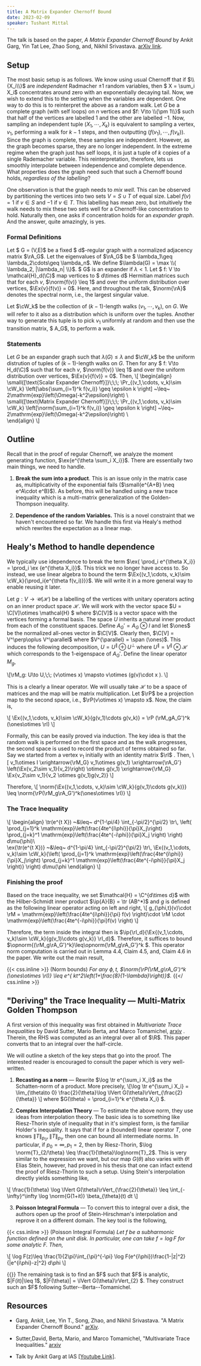 ```yaml
---
title: A Matrix Expander Chernoff Bound 
date: 2023-02-09
speaker: Tushant Mittal
---
```


The talk is based on the paper, *A Matrix Expander Chernoff Bound* by Ankit Garg, Yin Tat Lee, Zhao Song, and, Nikhil Srivastava. [arXiv link](https://arxiv.org/abs/1704.03864).

## Setup
The most basic setup is as follows. We know using usual Chernoff that if $\\{X_i\\}$ are *independent* Radmacher $\pm 1$ random variables, then $ X = \sum_i X_i$ concentrates around zero with an exponentially decaying tail. Now, we wish to extend this to the setting when the variables are dependent. One way to do this is to reinterpret the above as a random walk. Let $G$ be a complete graph (with self loops) on $n$ vertices and $f: V\to \\{\pm 1\\}$ such that half of the vertices are labelled $1$ and the other are labelled $-1$. Now, sampling  an independent tuple $(X_1,\cdots, X_k)$ is equivalent to sampling a vertex, $v_1$, performing a walk for $k-1$ steps, and then outputting $(f(v_1),\cdots, f(v_k))$. Since the graph is complete, these samples are independent. However, as the graph becomes sparse, they are no longer independent. In the extreme regime when the graph just has self loops, it is just a tuple of $k$ copies of a single Rademacher variable. This reinterpretation, therefore, lets us smoothly interpolate between independence and complete dependence. What properties does the graph need such that such a Chernoff bound holds, *regardless of the labelling*?

One observation is that the graph needs to *mix well*. This can be observed by partitioning the vertices into two sets $V = S\cup T$ of equal size. Label $f(v) = 1$ if $v \in S$ and $-1$ if $v\in T$. This labelling has mean zero, but intuitively the walk needs to mix these two sets well for a Chernoff-like concentration to hold. Naturally then, one asks if concentration holds for an *expander graph*. And the answer, quite amazingly, is yes.  

### Formal Definitions

Let $ G = (V,E)$ be a fixed $ d$-regular graph with a normalized adjacency matrix $\rA_G$. Let the eigenvalues of $\rA_G$ be $ \lambda_1\geq \lambda_2\cdots\geq \lambda_n$. We define $\lambda(G) = \max \\{ \lambda_2, |\lambda_n| \\}$. $ G$ is an expander if $\lambda < 1$. Let $ f: V \to \mathcal{H}_d(\C)$ map vertices to $ d\times d$ Hermitian matrices such that for each $v$, $\norm{f(v)} \leq 1$ and over the uniform distribution over vertices, $\Ex{v}{f(v)} = 0$. Here, and throughout the talk, $\norm{\rA}$ denotes the spectral norm, i.e., the largest singular value. 

Let $\cW_k$ be the collection of $(k-1)$-length walks $(v_1,\cdots, v_k)$, on $G$. We will refer to it also as a distribution which is uniform over the tuples. Another way to generate this tuple is to pick $v_1$ uniformly at random and then use the transition matrix, $ A_G$, to perform a walk. 

### Statements
Let $G$ be an expander graph such that $\lambda(G)\leq \lambda$ and $\cW_k$ be the uniform distrution of tuples of $(k-1)$-length walks on $G$. Then for any $ f: V\to H_d(\C)$
 such that for each $v$, $\norm{f(v)} \leq 1$ and over the uniform distribution over vertices, $\Ex{v}{f(v)} = 0$. Then, 
\\[
\begin{align}
\small{[\text{Scalar Expander Chernoff}]}\\;\\;\\; \Pr_{(v_1,\cdots, v_k)\sim \cW_k} \\left[\abs{\sum_{i=1}^k f(v_i)} \geq \epsilon k \\right] ~\leq~ 2\mathrm{exp}\\left(\Omega(-k^2\epsilon)\\right)  \\\
\small{[\text{Matrix Expander Chernoff}]}\\;\\;\\; \Pr_{(v_1,\cdots, v_k)\sim \cW_k}  \\left[\norm{\sum_{i=1}^k f(v_i)} \geq \epsilon k \\right] ~\leq~ 2\mathrm{exp}\\left(\Omega(-k^2\epsilon)\\right)  \\\
\end{align}
\\]

## Outline
Recall that in the proof of regular Chernoff, we analyze the moment generating function, $\ex{e^{\theta \sum_i X_i}}$. There are essentially two main things, we need to handle. 
1. **Break the sum into a product**. This is an issue only in the matrix case as, multiplicativity of the exponential fails ($\small{e^{A+B} \neq e^A\cdot e^B}$). As before, this will be handled using a new trace inequality which is a multi-matrix generalization of the Golden-Thompson inequality.

2. **Dependence of the random Variables.**  This is a novel constraint that we haven't encountered so far. We handle this first via Healy's method which rewrites the expectation as a linear map.

<!---
### Template Chernoff

Let $X = \sum_i X_i$ where $X_i$ are mean zero random variables. Fix $t > 0\in \R$.
\\[
\begin{align}
\prob{\tr(X) > \epsilon k} ~&=~ \prob{e^{t X} > e^{\epsilon kt}}\\;\\;\small{\text{ (Monotonicity of exponential)} }\\\
 &\leq e^{- \epsilon kt}\\,\ex{ \tr(e^{t X})} \\;\\;\small{\text{ (Markov)} }\\\
 ~&\leq~ e^{-\epsilon kt}\\,\ex{ \tr \prod_i  g(t X_i) } \\;\\; \small{\text{(Trace Inequality)}} \\\
 ~&\leq~ e^{-\epsilon kt}\\,\norm{(\rM_g \rA_G)^k}_{\mathrm{op}} \\;\\; \small{\text{ (Healy's)} }
\end{align}
\\]

As usual, the last step is to optimize for $t$.
--->

## Healy's Method to handle dependence

 We typically use idependence to break the term $\ex{ \prod_i e^{\theta X_i}} = \prod_i \ex {e^{\theta X_i}}$. This trick we no longer have access to. So instead, we use linear algebra to bound the term $\Ex{(v_1,\cdots, v_k)\sim \cW_k}{\prod_i{e^{\theta f(v_i)}}}$. We will write it in a more general way to enable reusing it later. 
 
 Let $g: V \to \mathcal{U}(\mathcal{H})$ be a labelling of the vertices with unitary operators acting on an inner product space $\mathcal{H}$. We will work with the vector space $U =  \C[V]\otimes \mathcal{H} $ where $\C[V]$ is a vector space with the vertices forming a formal basis. The space $U$ inherits a natural inner product from each of the constituent spaces.  Define $A_G' = A_G\otimes I$ and let $\ones$ be the normalized all-ones vector in $\C[V]$. Clearly then, $\C[V] = V^\perp\oplus V^\parallel$ where $V^{\parallel} = \span (\ones)$. This induces the following decomposition, $U = U^\parallel\oplus U^\perp$ where $U^\parallel = V^\parallel \otimes \mathcal{H}$ which corresponds to the $1$-eigenspace of $A_G'$. Define the linear operator $M_g$, 

\\[\rM_g: U\to U,\\;\\; (v\otimes x) \mapsto v\otimes (g(v)\cdot x ). \\] 

This is a clearly a linear operator. We will usually take $\mathcal{H}$ to be a space of matrices and the map will be matrix multiplication.  Let $\rP$ be a projection map to the second space, i.e., $\rP(v\otimes x) \mapsto x$. Now, the claim is, 
<!--is a linear map. (To be precise, one should write $v\otimes T_{g(v)} x$ where $T_A$ is the linear map on $\mathcal{H}$ that acts by multiplication on the right by $A$.)-->
\\[ \Ex{(v_1,\cdots, v_k)\sim \cW_k}{g(v_1)\cdots g(v_k)}
  =   \rP (\rM_gA_G')^k (\ones\otimes \rI) \\]

Formally, this can be easily proved via induction. The key idea is that the random walk is performed on the first space and as the walk progresses, the second space is used to record the product of terms obtained so far. Say we started from a vertex $v_1$ initially with an identity matrix $\rI$ . Then,
\\[ v_1\otimes I \xrightarrow{\rM_G} v_1\otimes g(v_1)  \xrightarrow{\rA_G'} \left(\Ex{v_2\sim v_1}{v_2}\right) \otimes g(v_1) \xrightarrow{\rM_G} \Ex{v_2\sim v_1}{v_2 \otimes g(v_1)g(v_2)}
    \\]

Therefore, 
    \\[ \norm{\Ex{(v_1,\cdots, v_k)\sim \cW_k}{g(v_1)\cdots g(v_k)}} \leq  \norm{\rP(\rM_g\rA_G')^k(\ones\otimes \rI)}  \\]


### The Trace Inequality 
\\[
\begin{align}
\tr(e^{t X}) ~&\leq~ d^{1-\pi/4} \int_{-\pi/2}^{\pi/2}  \tr\\, \left( \prod_{j=1}^k \mathrm{exp}\left(\frac{4te^{i\phi}}{\pi}X_j\right) \prod_{j=k}^1 \mathrm{exp}\left(\frac{4te^{-i\phi}}{\pi}X_j  \right)    \right) d\mu(\phi)\\\
\ex{\tr(e^{t X})} ~&\leq~ d^{1-\pi/4} \int_{-\pi/2}^{\pi/2}  \tr\\, \Ex{(v_1,\cdots, v_k)\sim \cW_k}{\left( \prod_{j=1}^k \mathrm{exp}\left(\frac{4te^{i\phi}}{\pi}X_j\right) \prod_{j=k}^1 \mathrm{exp}\left(\frac{4te^{-i\phi}}{\pi}X_j  \right)}    \right) d\mu(\phi
\end{align}
\\] 

### Finishing the proof

Based on the trace inequality, we set $\mathcal{H} = \C^{d\times d}$ with the Hilber-Schmidt inner product $\ip{A}{B} = \tr (AB^*)$ and $g$ is defined as the following linear operator acting on left and right,
\\[
    g_{\phi,t}(v)\cdot \rM = \mathrm{exp}\left(\frac{4te^{i\phi}}{\pi} f(v) \right)\cdot  \rM \cdot \mathrm{exp}\left(\frac{4te^{-i\phi}}{\pi}f(v)  \right) 
\\]

Therefore, the term inside the integral then is $\ip{\rI_d}{\Ex{(v_1,\cdots, v_k)\sim \cW_k}{g(v_1)\cdots g(v_k)} \rI_d}$. Therefore, it suffices to bound $\opnorm{(\rM_g\rA_G')^k}\leq\opnorm{\rM_g\rA_G'}^k $. This operator norm computation is carried out in Lemma 4.4, Claim 4.5, and, Claim 4.6 in the paper. We write out the main result,

{{< css.inline >}}
<span class="theorem">(Norm bounds) <i> For any $\phi,t$, $\norm{\rP(\rM_g\rA_G')^k (\ones\otimes \rI)} \leq e^{ kt^2\left(1+\frac{8}{1-\lambda}\right)}$.   </i>
</span>
{{</ css.inline >}}



## "Deriving" the Trace Inequality — Multi-Matrix Golden Thompson

A first version of this inequality was first obtained in *Multivariate Trace Inequalities*
by David Sutter, Mario Berta, and Marco Tomamichel, [arxiv](https://arxiv.org/abs/1604.03023) . Therein, the RHS was computed as an integral over all of $\R$. This paper converts that to an integral over the half-circle.

We will outline a sketch of the key steps that go into the proof. The interested reader is encouraged to consult the paper which is very well-written.

1. **Recasting as a norm** — Rewrite $\log \tr e^{\sum_i X_i}$ as the Schatten-norm of a product. More precisely,
 \\[\log \tr e^{\sum_i X_i} = \lim_{\theta\to 0} \frac{2}{\theta}\log \lVert G(\theta)\rVert_{\frac{2}{\theta}}
 \\] where $G(\theta) = \prod_{i=1}^k e^{\theta X_i} $.
  
1. **Complex Interpolation Theory** — To estimate the above norm, they use ideas from interpolation theory. The basic idea is to something like Riesz-Thorin style of inequality that in it's simplest form, is the familiar Holder's inequality.
It says that if for a (bounded) linear operator $T$, one knows $\lVert T\rVert_{p_0}, \lVert T\rVert_{{p_1}}$, then one can bound all intermediate norms. In particular, if $p_0 = \infty, p_1 = 2$, then by Riesz-Thorin, $\log \norm{T}_{2/\theta} \leq \frac{1}{\theta}\log\norm{T}_2$. This is very similar to the expression we want, but our map $G(\theta)$ also varies with $\theta$!  Elias Stein, however, had proved in his thesis that one can infact extend the proof of Riesz-Thorin to such a setup. Using Stein's interpolation directly yields something like, 

\\[ \frac{1}{\theta} \log \lVert G(\theta)\rVert_{\frac{2}{\theta}} \leq \int_{-\infty}^\infty \log 
\norm{G(1+it)} \beta_{\theta}(t) dt
    \\]


3. **Poisson Integral Formula** — To convert this to integral over a disk, the authors open up the proof of Stein-Hirschman's interpolation and reprove it on a different domain. The key tool is the following,
   
{{< css.inline >}}
<span class="theorem">(Poisson Integral Formula) <i> Let $f$ be a subharmonic function defined on the unit disk. In particular, one can take $f = \log F$ for some analytic F. Then,  </i> 

\\\[
    \log F(z)\leq \frac{1}{2\pi}\int_{\pi}^{-\pi} \log F(e^{i\phi})\frac{1-|z|^2}{|e^{i\phi}-z|^2}  d\phi
    \\\]

</span>
{{</ css.inline >}}
The remaining task is to find an $F$ such that $F$ is analytic, $|F(it)|\leq 1$, $|F(\theta)| = \lVert G(\theta)\rVert_{2} $. They construct such an $F$ following Sutter--Berta--Tomamichel. 
 

## Resources 
- Garg, Ankit, Lee, Yin T., Song, Zhao, and Nikhil Srivastava. "A Matrix Expander Chernoff Bound." [arXiv](https://doi.org/10.48550/arXiv.1704.03864).

- Sutter,David, Berta, Mario, and Marco Tomamichel,  "Multivariate Trace Inequalities."
 [arxiv](https://doi.org/10.48550/arXiv.1604.03023)

- Talk by Ankit Garg at IAS [[Youtube Link]](https://www.youtube.com/watch?v=XZN6k_NfrrA).